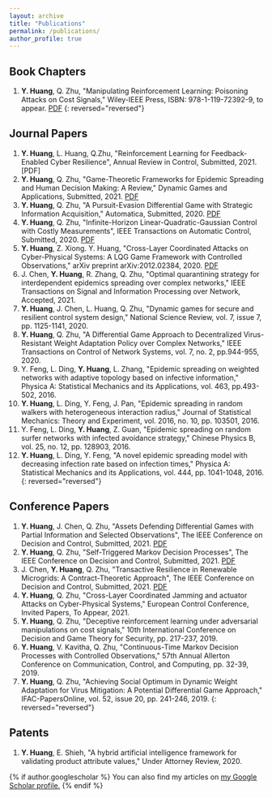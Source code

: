 ```yaml
---
layout: archive
title: "Publications"
permalink: /publications/
author_profile: true
---
```

Book Chapters
-----
1. **Y. Huang**, Q. Zhu, "Manipulating Reinforcement Learning: Poisoning Attacks on Cost Signals," Wiley-IEEE Press, ISBN: 978-1-119-72392-9, to appear. [PDF](https://arxiv.org/pdf/2002.03827.pdf)
{: reversed="reversed"}

Journal Papers
-----
1. **Y. Huang**, L. Huang, Q.Zhu, "Reinforcement Learning for Feedback-Enabled Cyber Resilience", Annual Review in Control, Submitted, 2021.[PDF]
1. **Y. Huang**, Q. Zhu, "Game-Theoretic Frameworks for Epidemic Spreading and Human Decision Making: A Review," Dynamic Games and Applications, Submitted, 2021. [PDF](https://arxiv.org/pdf/2106.00214.pdf)
1. **Y. Huang**, Q. Zhu, "A Pursuit-Evasion Differential Game with Strategic Information Acquisition," Automatica, Submitted, 2020. [PDF](https://arxiv.org/abs/2102.05469)
1. **Y. Huang**, Q. Zhu, "Infinite-Horizon Linear-Quadratic-Gaussian Control with Costly Measurements", IEEE Transactions on Automatic Control, Submitted, 2020. [PDF](https://arxiv.org/pdf/2012.14925.pdf)
1. **Y. Huang**, Z. Xiong. Y. Huang, "Cross-Layer Coordinated Attacks on Cyber-Physical Systems: A LQG Game Framework with Controlled Observations," arXiv preprint arXiv:2012.02384, 2020. [PDF](https://arxiv.org/pdf/2012.02384.pdf)
1. J. Chen, **Y. Huang**, R. Zhang, Q. Zhu, "Optimal quarantining strategy for interdependent epidemics spreading over complex networks," IEEE Transactions on Signal and Information Processing over Network, Accepted, 2021.
1. **Y. Huang**, J. Chen, L. Huang, Q. Zhu, "Dynamic games for secure and resilient control system design," National Science Review, vol. 7, issue 7, pp. 1125-1141, 2020.
1. **Y. Huang**, Q. Zhu, "A Differential Game Approach to Decentralized Virus-Resistant Weight Adaptation Policy over Complex Networks," IEEE Transactions on Control of Network Systems, vol. 7, no. 2, pp.944-955, 2020.
1. Y. Feng, L. Ding, **Y. Huang**, L. Zhang, "Epidemic spreading on weighted networks with adaptive topology based on infective information," Physica A: Statistical Mechanics and its Applications, vol. 463, pp.493-502, 2016.
1. **Y. Huang**, L. Ding, Y. Feng, J. Pan, "Epidemic spreading in random walkers with heterogeneous interaction radius," Journal of Statistical Mechanics: Theory and Experiment, vol. 2016, no. 10, pp. 103501, 2016.
1. Y. Feng, L. Ding, **Y. Huang**, Z. Guan, "Epidemic spreading on random surfer networks with infected avoidance strategy," Chinese Physics B, vol. 25, no. 12, pp. 128903, 2016.
1. **Y. Huang**, L. Ding, Y. Feng, "A novel epidemic spreading model with decreasing infection rate based on infection times," Physica A: Statistical Mechanics and its Applications, vol. 444, pp. 1041-1048, 2016.
{: reversed="reversed"}

Conference Papers
-----
1. **Y. Huang**, J. Chen, Q. Zhu, "Assets Defending Differential Games with Partial Information and Selected Observations", The IEEE Conference on Decision and Control, Submitted, 2021. [PDF](https://arxiv.org/abs/2103.13230)
1. **Y. Huang**, Q. Zhu, "Self-Triggered Markov Decision Processes", The IEEE Conference on Decision and Control, Submitted, 2021. [PDF](https://arxiv.org/pdf/2102.08571.pdf)
1. J. Chen, **Y. Huang**, Q. Zhu, "Transactive Resilience in Renewable Microgrids: A Contract-Theoretic Approach", The IEEE Conference on Decision and Control, Submitted, 2021. [PDF](https://arxiv.org/pdf/2103.17089.pdf)
3. **Y. Huang**, Q. Zhu, "Cross-Layer Coordinated Jamming and actuator Attacks on Cyber-Physical Systems," European Control Conference, Invited Papers, To Appear, 2021.
4. **Y. Huang**, Q. Zhu, "Deceptive reinforcement learning under adversarial manipulations on cost signals," 10th International Conference on Decision and Game Theory for Security, pp. 217-237, 2019. 
5. **Y. Huang**, V. Kavitha, Q. Zhu, "Continuous-Time Markov Decision Processes with Controlled Observations," 57th Annual Allerton Conference on Communication, Control, and Computing, pp. 32-39, 2019.
6. **Y. Huang**, Q. Zhu, "Achieving Social Optimum in Dynamic Weight Adaptation for Virus Mitigation: A Potential Differential Game Approach," IFAC-PapersOnline, vol. 52, issue 20, pp. 241-246, 2019.
{: reversed="reversed"}

Patents
-----
1. **Y. Huang**, E. Shieh, "A hybrid artificial intelligence framework for validating product attribute values,"  Under Attorney Review, 2020.

{% if author.googlescholar %}
  You can also find my articles on <u><a href="{{author.googlescholar}}">my Google Scholar profile</a>.</u>
{% endif %}

